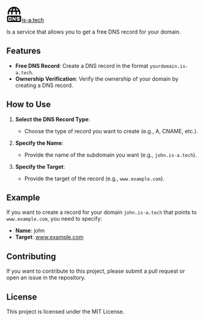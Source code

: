 [<div href="/"><svg width=40 viewBox="0 0 24 24" fill="black" ><path d="M4.5 17.5h2v3h-2z"></path><path d="M20.998 14H3.002A2 2 0 0 0 1 16.002v5.996A2 2 0 0 0 3.002 24h17.996A2 2 0 0 0 23 21.998v-5.996A2 2 0 0 0 20.998 14M8 20.5A1.473 1.473 0 0 1 6.5 22H3v-6h3.5A1.473 1.473 0 0 1 8 17.5Zm6.5 1.5h-1.2l-2.55-3.5V22H9.5v-6h1.25l2.5 3.5V16h1.25Zm6.5-4.48h-3.5v.74H20a1 1 0 0 1 1 1V21a1 1 0 0 1-1 1h-4v-1.5h3.51v-.74H17a1 1 0 0 1-1-1V17a1 1 0 0 1 1-1h4ZM4.26 12A8.2 8.2 0 0 1 4 10a8.2 8.2 0 0 1 .26-2h3.38a17 17 0 0 0-.14 2 17 17 0 0 0 .14 2h2.02a15 15 0 0 1-.16-2 15 15 0 0 1 .16-2h4.68a15 15 0 0 1 .16 2 15 15 0 0 1-.16 2h2.02a17 17 0 0 0 .14-2 17 17 0 0 0-.14-2h3.38a8.2 8.2 0 0 1 .26 2 8.2 8.2 0 0 1-.26 2h2.059A10 10 0 1 0 2.2 12Zm14.66-6h-2.95a15.7 15.7 0 0 0-1.38-3.56A8.03 8.03 0 0 1 18.92 6M12 2.04A14.1 14.1 0 0 1 13.91 6h-3.82A14.1 14.1 0 0 1 12 2.04m-2.59.4A15.7 15.7 0 0 0 8.03 6H5.08a8 8 0 0 1 4.33-3.56"></path></svg><span style="color:black">is-a.tech</span></div>](https://is-a.tech/)

Is a service that allows you to get a free DNS record for your domain.

## Features

- **Free DNS Record**: Create a DNS record in the format `yourdomain.is-a.tech`.
- **Ownership Verification**: Verify the ownership of your domain by creating a DNS record.

## How to Use

1. **Select the DNS Record Type**:

   - Choose the type of record you want to create (e.g., A, CNAME, etc.).

2. **Specify the Name**:

   - Provide the name of the subdomain you want (e.g., `john.is-a.tech`).

3. **Specify the Target**:
   - Provide the target of the record (e.g., `www.example.com`).

## Example

If you want to create a record for your domain `john.is-a.tech` that points to `www.example.com`, you need to specify:

- **Name**: john
- **Target**: www.example.com

## Contributing

If you want to contribute to this project, please submit a pull request or open an issue in the repository.

## License

This project is licensed under the MIT License.

